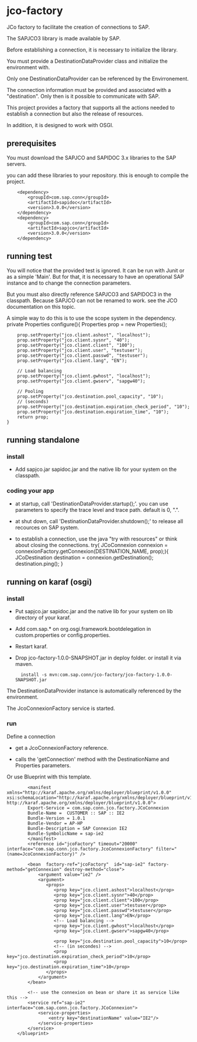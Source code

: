 # jco-factory
JCo factory to facilitate the creation of connections to SAP.

The SAPJCO3 library is made available by SAP.

Before establishing a connection, it is necessary to initialize the library.

You must provide a DestinationDataProvider class and initialize the environment with.

Only one DestinationDataProvider can be referenced by the Envirronement.


The connection information must be provided and associated with a "destination". Only then is it possible to communicate with SAP.

This project provides a factory that supports all the actions needed to establish a connection but also the release of resources.

In addition, it is designed to work with OSGI.

## prerequisites
You must download the SAPJCO and SAPIDOC 3.x libraries to the SAP servers.

you can add these libraries to your repository. this is enough to compile the project.

        <dependency>
            <groupId>com.sap.conn</groupId>
            <artifactId>sapidoc</artifactId>
            <version>3.0.0</version>
        </dependency>
        <dependency>
            <groupId>com.sap.conn</groupId>
            <artifactId>sapjco</artifactId>
            <version>3.0.0</version>
        </dependency>

## running test
You will notice that the provided test is ignored. It can be run with Junit or as a simple 'Main'. But for that, it is necessary to have an operational SAP instance and to change the connection parameters.

But you must also directly reference SAPJCO3 and SAPIDOC3 in the classpath. Because SAPJCO can not be renamed to work. see the JCO documentation on this topic.

A simple way to do this is to use the scope system in the dependency.
	private Properties configure(){
		Properties prop = new Properties();

		prop.setProperty("jco.client.ashost", "localhost");
		prop.setProperty("jco.client.sysnr", "40");
		prop.setProperty("jco.client.client", "100");
		prop.setProperty("jco.client.user", "testuser");
		prop.setProperty("jco.client.passwd", "testuser");
		prop.setProperty("jco.client.lang", "EN");

		// Load balancing
		prop.setProperty("jco.client.gwhost", "localhost");
		prop.setProperty("jco.client.gwserv", "sapgw40");

		// Pooling
		prop.setProperty("jco.destination.pool_capacity", "10");
		// (seconds)
		prop.setProperty("jco.destination.expiration_check_period", "10");
		prop.setProperty("jco.destination.expiration_time", "10");
		return prop;
	}

## running standalone

### install

- Add sapjco.jar sapidoc.jar and the native lib for your system on the classpath.

### coding your app

- at startup, call 'DestinationDataProvider.startup();'. you can use parameters to specify the trace level and trace path. default is 0, ".".

- at shut down, call 'DestinationDataProvider.shutdown();' to release all recources on SAP system.

- to establish a connection, use the java "try with resources" or think about closing the connections.
		try( JCoConnexion connexion = connexionFactory.getConnexion(DESTINATION_NAME, prop);){
			JCoDestination destination = connexion.getDestination();
			destination.ping();
		}


## running on karaf (osgi)

### install

- Put sapjco.jar sapidoc.jar and the native lib for your system on lib directory of your karaf.

- Add com.sap.* on org.osgi.framework.bootdelegation in custom.properties or config.properties.

- Restart karaf.

- Drop jco-factory-1.0.0-SNAPSHOT.jar in deploy folder. or install it via maven.

		install -s mvn:com.sap.conn/jco-factory/jco-factory-1.0.0-SNAPSHOT.jar
		
The DestinationDataProvider instance is automatically referenced by the environment.

The JcoConnexionFactory service is started.

### run
Define a connection

- get a JcoConnexionFactory reference.

- calls the 'getConnection' method with the DestinationName and Properties parameters.

Or use Blueprint with this template.
		<blueprint
			xmlns="http://www.osgi.org/xmlns/blueprint/v1.0.0"
			xmlns:cm="http://aries.apache.org/blueprint/xmlns/blueprint-cm/v1.0.0"
			xmlns:xsi="http://www.w3.org/2001/XMLSchema-instance"
			xsi:schemaLocation="http://www.osgi.org/xmlns/blueprint/v1.0.0 http://www.osgi.org/xmlns/blueprint/v1.0.0/blueprint.xsd">

			<manifest xmlns="http://karaf.apache.org/xmlns/deployer/blueprint/v1.0.0" xsi:schemaLocation="http://karaf.apache.org/xmlns/deployer/blueprint/v1.0.0 http://karaf.apache.org/xmlns/deployer/blueprint/v1.0.0">
			Export-Service = com.sap.conn.jco.factory.JCoConnexion
			Bundle-Name =  CUSTOMER :: SAP :: IE2
			Bundle-Version = 1.0.1
			Bundle-Vendor = AP-HP
			Bundle-Description = SAP Connexion IE2
			Bundle-SymbolicName = sap-ie2
			</manifest>
			<reference id="jcoFactory" timeout="20000" interface="com.sap.conn.jco.factory.JcoConnexionFactory" filter="(name=JcoConnexionFactory)" />

			<bean  factory-ref="jcoFactory"  id="sap-ie2" factory-method="getConnexion" destroy-method="close">
				<argument value="ie2" />
				<argument>
				   <props>
					  <prop key="jco.client.ashost">localhost</prop>
					  <prop key="jco.client.sysnr">40</prop>
					  <prop key="jco.client.client">100</prop>
					  <prop key="jco.client.user">testuser</prop>
					  <prop key="jco.client.passwd">testuser</prop>
					  <prop key="jco.client.lang">EN</prop>
					  <!-- Load balancing -->
					  <prop key="jco.client.gwhost">localhost</prop>
					  <prop key="jco.client.gwserv">sapgw40</prop>

					  <prop key="jco.destination.pool_capacity">10</prop>
					  <!-- (in secondes) -->
					  <prop key="jco.destination.expiration_check_period">10</prop>
					  <prop key="jco.destination.expiration_time">10</prop>
				   </props>
				</argument>
			</bean>

			<!-- use the connexion on bean or share it as service like this -->
			<service ref="sap-ie2" interface="com.sap.conn.jco.factory.JCoConnexion">
				<service-properties>
					<entry key="destinationName" value="IE2"/>
				</service-properties>
			</service>
		</blueprint>
